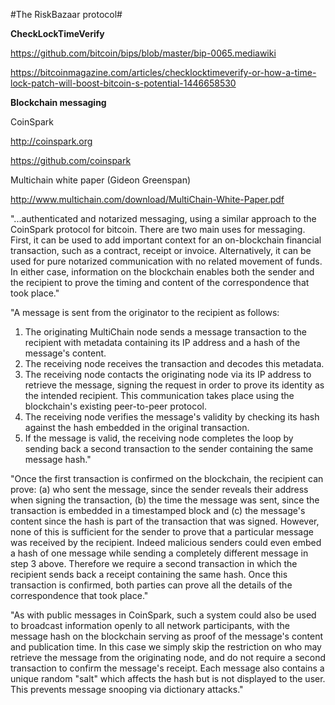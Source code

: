 #The RiskBazaar protocol#

__CheckLockTimeVerify__

https://github.com/bitcoin/bips/blob/master/bip-0065.mediawiki

https://bitcoinmagazine.com/articles/checklocktimeverify-or-how-a-time-lock-patch-will-boost-bitcoin-s-potential-1446658530

__Blockchain messaging__

CoinSpark

http://coinspark.org

https://github.com/coinspark

Multichain white paper (Gideon Greenspan)

http://www.multichain.com/download/MultiChain-White-Paper.pdf

"...authenticated and notarized messaging, using a similar approach to the CoinSpark protocol for bitcoin. There are two main uses for messaging. First, it can be used to add important context for an on-blockchain financial transaction, such as a contract, receipt or invoice. Alternatively, it can be used for pure notarized communication with no related movement of funds. In either case, information on the blockchain enables both the sender and the recipient to prove the timing and content of the correspondence that took place."

"A message is sent from the originator to the recipient as follows:

1. The originating MultiChain node sends a message transaction to the recipient with metadata containing its IP address and a hash of the message's content.
2. The receiving node receives the transaction and decodes this metadata.
3. The receiving node contacts the originating node via its IP address to retrieve the message, signing the request in order to prove its identity as the intended recipient. This communication takes place using the blockchain's existing peer-to-peer protocol.
4. The receiving node verifies the message's validity by checking its hash against the hash embedded in the original transaction.
5. If the message is valid, the receiving node completes the loop by sending back a second transaction to the sender containing the same message hash."

"Once the first transaction is confirmed on the blockchain, the recipient can prove: (a) who sent the message, since the sender reveals their address when signing the transaction, (b) the time the message was sent, since the transaction is embedded in a timestamped block and (c) the message's content since the hash is part of the transaction that was signed. However, none of this is sufficient for the sender to prove that a particular message was received by the recipient. Indeed malicious senders could even embed a hash of one message while sending a completely different message in step 3 above. Therefore we require a second transaction in which the recipient sends back a receipt containing the same hash. Once this transaction is confirmed, both parties can prove all the details of the correspondence that took place."

"As with public messages in CoinSpark, such a system could also be used to broadcast information openly to all network participants, with the message hash on the blockchain serving as proof of the message's content and publication time. In this case we simply skip the restriction on who may retrieve the message from the originating node, and do not require a second transaction to confirm the message's receipt. Each message also contains a unique random "salt" which affects the hash but is not displayed to the user. This prevents message snooping via dictionary attacks."


